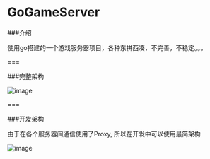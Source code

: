 # GoGameServer

###介绍

 使用go搭建的一个游戏服务器项目，各种东拼西凑，不完善，不稳定。。。

===

###完整架构


![image](https://github.com/yicaoyimuys/GoGameServer/blob/master/server.png)


===


###开发架构

由于在各个服务器间通信使用了Proxy, 所以在开发中可以使用最简架构

![image](https://github.com/yicaoyimuys/GoGameServer/blob/master/local.png)

